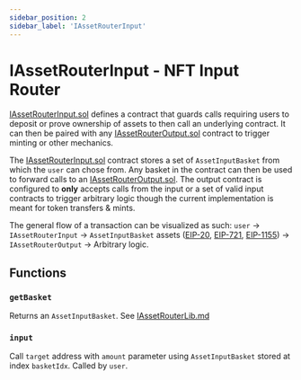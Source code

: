 ```yaml
---
sidebar_position: 2
sidebar_label: 'IAssetRouterInput'
---
```


# IAssetRouterInput - NFT Input Router

[EIP-20]: https://eips.ethereum.org/EIPS/eip-20
[EIP-721]: https://eips.ethereum.org/EIPS/eip-721
[EIP-1155]: https://eips.ethereum.org/EIPS/eip-1155

[EIP-155]: https://eips.ethereum.org/EIPS/eip-155
[EIP-165]: https://eips.ethereum.org/EIPS/eip-165
[EIP-1820]: https://eips.ethereum.org/EIPS/eip-1820
[EIP-2470]: https://eips.ethereum.org/EIPS/eip-2470
[EIP-1014]: https://eips.ethereum.org/EIPS/eip-1014
[EIP-1167]: https://eips.ethereum.org/EIPS/eip-1167
[EIP-2470]: https://eips.ethereum.org/EIPS/eip-2470

[ether.js]: https://github.com/ethers-io/ethers.js/
[web3.js]: https://github.com/web3/web3.js
[Typechain]: https://github.com/dethcrypto/TypeChain
[HRE]: https://hardhat.org/hardhat-runner/docs/advanced/hardhat-runtime-environment
[ts-node]: https://github.com/TypeStrong/ts-node
[esbuild]: https://github.com/evanw/esbuild
[hardhat-shorthand]: https://github.com/NomicFoundation/hardhat/tree/main/packages/hardhat-shorthand
[@typechain/hardhat]: https://www.npmjs.com/package/@typechain/hardhat

[IAssetRouterLib.md]: ./IAssetRouterLib.md
[IAssetRouterInput.md]: ./IAssetRouterInput.md
[IAssetRouterOutput.md]: ./IAssetRouterOutput.md

[IAsset.sol]: ../reference/plugins/AssetRouter/IAsset
[IAssetRouterInput.sol]: ../reference/plugins/AssetRouter/IAssetRouterInput
[IAssetRouterOutput.sol]: ../reference/plugins/AssetRouter/IAssetRouterOutput

[IAssetRouterInput.sol] defines a contract that guards calls requiring users to deposit or prove ownership of assets to then call an underlying contract. It can then be paired with any  [IAssetRouterOutput.sol] contract to trigger minting or other mechanics.

The [IAssetRouterInput.sol] contract stores a set of `AssetInputBasket` from which the `user` can chose from. Any basket in the contract can then be used to forward calls to an [IAssetRouterOutput.sol]. The output contract is configured to **only** accepts calls from the input or a set of valid input contracts to trigger arbitrary logic though the current implementation is meant for token transfers & mints.

The general flow of a transaction can be visualized as such:
`user` -> `IAssetRouterInput` -> `AssetInputBasket` assets ([EIP-20], [EIP-721], [EIP-1155]) -> `IAssetRouterOutput` -> Arbitrary logic.

## Functions

### `getBasket`
Returns an `AssetInputBasket`. See [IAssetRouterLib.md]

### `input`
Call `target` address with `amount` parameter using `AssetInputBasket` stored at index `basketIdx`. Called by `user`.
